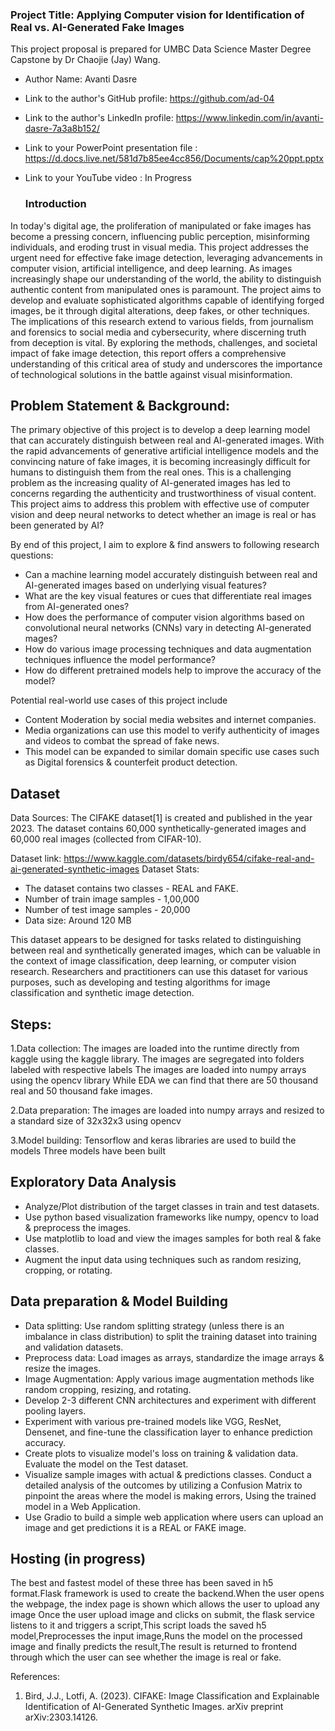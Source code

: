 ### Project Title: Applying Computer vision for Identification of Real vs. AI-Generated Fake Images 

This project proposal is prepared for UMBC Data Science Master Degree Capstone by Dr Chaojie (Jay) Wang.

- Author Name: Avanti Dasre
- Link to the author's GitHub profile: https://github.com/ad-04
- Link to the author's LinkedIn profile: https://www.linkedin.com/in/avanti-dasre-7a3a8b152/
- Link to your PowerPoint presentation file : https://d.docs.live.net/581d7b85ee4cc856/Documents/cap%20ppt.pptx
- Link to your YouTube video : In Progress
  
  ### Introduction
  
In today's digital age, the proliferation of manipulated or fake images has become a pressing concern, influencing public perception, misinforming individuals, and eroding trust in visual media. This project addresses the urgent need for effective fake image detection, leveraging advancements in computer vision, artificial intelligence, and deep learning. As images increasingly shape our understanding of the world, the ability to distinguish authentic content from manipulated ones is paramount. The project aims to develop and evaluate sophisticated algorithms capable of identifying forged images, be it through digital alterations, deep fakes, or other techniques. The implications of this research extend to various fields, from journalism and forensics to social media and cybersecurity, where discerning truth from deception is vital. By exploring the methods, challenges, and societal impact of fake image detection, this report offers a comprehensive understanding of this critical area of study and underscores the importance of technological solutions in the battle against visual misinformation.

## Problem Statement & Background:

The primary objective of this project is to develop a deep learning model that can accurately distinguish between real and AI-generated images. With the rapid advancements of generative artificial intelligence models and the convincing nature of fake images, it is becoming increasingly difficult for humans to distinguish them from the real ones. This is a challenging problem as the increasing quality of AI-generated images has led to concerns regarding the authenticity and trustworthiness of visual content. This project aims to address this problem with effective use of computer vision and deep neural networks to detect whether an image is real or has been generated by AI?

By end of this project, I aim to explore & find answers to following research questions:
-	Can a machine learning model accurately distinguish between real and AI-generated images based on underlying visual features?
-	What are the key visual features or cues that differentiate real images from AI-generated ones?
-	How does the performance of computer vision algorithms based on convolutional neural networks (CNNs) vary in detecting AI-generated mages?
-	How do various image processing techniques and data augmentation techniques influence the model performance?
-	How do different pretrained models help to improve the accuracy of the model?

Potential real-world use cases of this project include
-	Content Moderation by social media websites and internet companies.
-	Media organizations can use this model to verify authenticity of images and videos to combat the spread of fake news.
-	This model can be expanded to similar domain specific use cases such as Digital forensics & counterfeit product detection.


## Dataset

Data Sources: The CIFAKE dataset[1] is created and published in the year 2023. The dataset contains 60,000 synthetically-generated images and 60,000 real images (collected from CIFAR-10). 

Dataset link: https://www.kaggle.com/datasets/birdy654/cifake-real-and-ai-generated-synthetic-images
Dataset Stats: 
-	The dataset contains two classes - REAL and FAKE.
-	Number of train image samples - 1,00,000
-	Number of test image samples - 20,000
-	Data size: Around 120 MB
  
This dataset appears to be designed for tasks related to distinguishing between real and synthetically generated images, which can be valuable in the context of image classification, deep learning, or computer vision research. Researchers and practitioners can use this dataset for various purposes, such as developing and testing algorithms for image classification and synthetic image detection.

## Steps:
1.Data collection:
The images are loaded into the runtime directly from kaggle using the kaggle library.
The images are segregated into folders labeled with respective labels
The images are loaded into numpy arrays using the opencv library
While EDA we can find that there are 50 thousand real and 50 thousand fake images.

2.Data preparation:
The images are loaded into numpy arrays and resized to a standard size of 32x32x3 using opencv

3.Model building:
Tensorflow and keras libraries are used to build the models
Three models have been built

## Exploratory Data Analysis

-	Analyze/Plot distribution of the target classes in train and test datasets.
-	Use python based visualization frameworks like numpy, opencv to load & preprocess the images.
-	Use matplotlib to load and view the images samples for both real & fake classes. 
-	Augment the input data using techniques such as random resizing, cropping, or rotating.
  
## Data preparation & Model Building

-	Data splitting: Use random splitting strategy (unless there is an imbalance in class distribution) to split the training dataset into training and validation datasets.
-	Preprocess data: Load images as arrays, standardize the image arrays & resize the images.
-	Image Augmentation: Apply various image augmentation methods like random cropping, resizing, and rotating.
-	Develop 2-3 different CNN architectures and experiment with different pooling layers.
-	Experiment with various pre-trained models like VGG, ResNet, Densenet, and fine-tune the classification layer to enhance prediction accuracy.
-	Create plots to visualize model's loss on training & validation data. Evaluate the model on the Test dataset.
-	Visualize sample images with actual & predictions classes. Conduct a detailed analysis of the outcomes by utilizing a Confusion Matrix to pinpoint the areas where the model is making errors,
  Using the trained model in a Web Application.
-	Use Gradio to build a simple web application where users can upload an image and get predictions it is a REAL or FAKE image.

  ##  Hosting (in progress)
  
The best and fastest model of these three has been saved in h5 format.Flask framework is used to create the backend.When the user opens the webpage, the index page is shown which allows the user to upload any image
Once the user upload image and clicks on submit, the flask service listens to it and triggers a script,This script loads the saved h5 model,Preprocesses the input image,Runs the model on the processed image
and finally predicts the result,The result is returned to frontend through which the user can see whether the image is real or fake.


References:

1.	Bird, J.J., Lotfi, A. (2023). CIFAKE: Image Classification and Explainable Identification of AI-Generated Synthetic Images. arXiv preprint arXiv:2303.14126.


